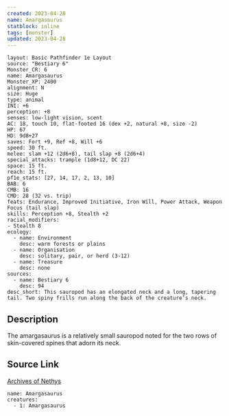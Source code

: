 ```yaml
---
created: 2023-04-28
name: Amargasaurus
statblock: inline
tags: [monster]
updated: 2023-04-28
---
```

```statblock
layout: Basic Pathfinder 1e Layout
source: "Bestiary 6"
Monster_CR: 6
name: Amargasaurus
Monster_XP: 2400
alignment: N
size: Huge
type: animal
INI: +6
perception: +8
senses: low-light vision, scent
AC: 18, touch 10, flat-footed 16 (dex +2, natural +8, size -2)
HP: 67
HD: 9d8+27
saves: Fort +9, Ref +8, Will +6
speed: 30 ft.
melee: slam +12 (2d6+8), tail slap +8 (2d6+4)
special_attacks: trample (1d8+12, DC 22)
space: 15 ft.
reach: 15 ft.
pf1e_stats: [27, 14, 17, 2, 13, 10]
BAB: 6
CMB: 16
CMD: 28 (32 vs. trip)
feats: Endurance, Improved Initiative, Iron Will, Power Attack, Weapon Focus (tail slap)
skills: Perception +8, Stealth +2
racial_modifiers:
- Stealth 8
ecology:
  - name: Environment
    desc: warm forests or plains
  - name: Organisation
    desc: solitary, pair, or herd (3-12)
  - name: Treasure
    desc: none
sources:
  - name: Bestiary 6
    desc: 94
desc_short: This sauropod has an elongated neck and a long, tapering tail. Two spiny frills run along the back of the creature’s neck.
```
## Description
The amargasaurus is a relatively small sauropod noted for the two rows of skin-covered spines that adorn its neck.
## Source Link
[Archives of Nethys](https://aonprd.com/MonsterDisplay.aspx?ItemName=Amargasaurus)
```encounter-table
name: Amargasaurus
creatures:
  - 1: Amargasaurus
```
